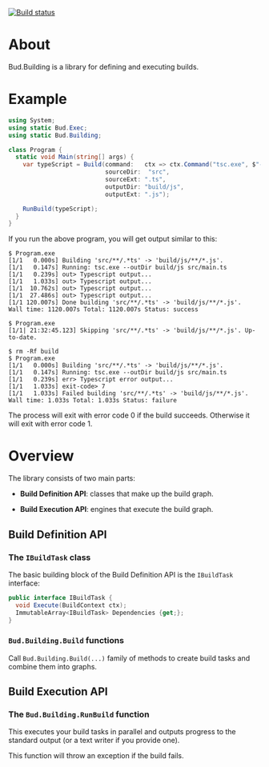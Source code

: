 [![Build status](https://ci.appveyor.com/api/projects/status/6u8p65sqh4hka0bk/branch/master?svg=true)](https://ci.appveyor.com/project/urbas/bud-building/branch/master)


# About

Bud.Building is a library for defining and executing builds.


# Example

```csharp
using System;
using static Bud.Exec;
using static Bud.Building;

class Program {
  static void Main(string[] args) {
    var typeScript = Build(command:   ctx => ctx.Command("tsc.exe", $"--outDir {ctx.OutputDir} {Args(ctx.Sources)}"),
                           sourceDir:  "src",
                           sourceExt: ".ts", 
                           outputDir: "build/js",
                           outputExt: ".js");

    RunBuild(typeScript);
  }
}
```

If you run the above program, you will get output similar to this:

```
$ Program.exe
[1/1   0.000s] Building 'src/**/.*ts' -> 'build/js/**/*.js'.
[1/1   0.147s] Running: tsc.exe --outDir build/js src/main.ts
[1/1   0.239s] out> Typescript output...
[1/1   1.033s] out> Typescript output...
[1/1  10.762s] out> Typescript output...
[1/1  27.486s] out> Typescript output...
[1/1 120.007s] Done building 'src/**/.*ts' -> 'build/js/**/*.js'.
Wall time: 1120.007s Total: 1120.007s Status: success

$ Program.exe
[1/1| 21:32:45.123] Skipping 'src/**/.*ts' -> 'build/js/**/*.js'. Up-to-date.

$ rm -Rf build
$ Program.exe
[1/1   0.000s] Building 'src/**/.*ts' -> 'build/js/**/*.js'.
[1/1   0.147s] Running: tsc.exe --outDir build/js src/main.ts
[1/1   0.239s] err> Typescript error output...
[1/1   1.033s] exit-code> 7
[1/1   1.033s] Failed building 'src/**/.*ts' -> 'build/js/**/*.js'.
Wall time: 1.033s Total: 1.033s Status: failure
```

The process will exit with error code 0 if the build succeeds. Otherwise it will exit with error code 1.


# Overview

The library consists of two main parts:

- __Build Definition API__: classes that make up the build graph.

- __Build Execution API__: engines that execute the build graph.


## Build Definition API


### The `IBuildTask` class

The basic building block of the Build Definition API is the `IBuildTask` interface:

```csharp
public interface IBuildTask {
  void Execute(BuildContext ctx);
  ImmutableArray<IBuildTask> Dependencies {get;};
}
```


### `Bud.Building.Build` functions

Call `Bud.Building.Build(...)` family of methods to create build tasks and combine them into graphs.


## Build Execution API


### The `Bud.Building.RunBuild` function

This executes your build tasks in parallel and outputs progress to the standard output (or a text writer if you provide one).

This function will throw an exception if the build fails.
